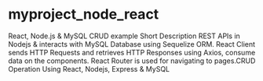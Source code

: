 # myproject_node_react
React, Node.js & MySQL CRUD example Short Description
REST APIs in Nodejs & interacts with MySQL Database using Sequelize ORM. 
React Client sends HTTP Requests and retrieves HTTP Responses using Axios, consume data on the components. 
React Router is used for navigating to pages.CRUD Operation Using React, Nodejs, Express & MySQL
